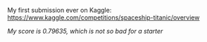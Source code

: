 My first submission ever on Kaggle: https://www.kaggle.com/competitions/spaceship-titanic/overview

<i>My score is 0.79635, which is not so bad for a starter</i>
